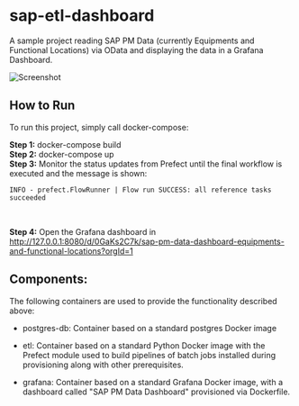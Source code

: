 # sap-etl-dashboard

A sample project reading SAP PM Data (currently Equipments and Functional Locations) via OData and displaying the data in a Grafana Dashboard.

![Screenshot](https://user-images.githubusercontent.com/89973885/173239962-687ff44c-a79a-4856-8bd5-7351998c724a.png)


## How to Run

To run this project, simply call docker-compose:<br />

**Step 1:** docker-compose build <br />
**Step 2:** docker-compose up <br />
**Step 3:** Monitor the status updates from Prefect until the final workflow is executed and the message is shown:  <br />

```
INFO - prefect.FlowRunner | Flow run SUCCESS: all reference tasks succeeded
```
<br />

**Step 4:** Open the Grafana dashboard in http://127.0.0.1:8080/d/0GaKs2C7k/sap-pm-data-dashboard-equipments-and-functional-locations?orgId=1


## Components:

The following containers are used to provide the functionality described above:

- postgres-db: Container based on a standard postgres Docker image

- etl: Container based on a standard Python Docker image with the Prefect module used to build pipelines of batch jobs installed during provisioning along with other prerequisites.

- grafana: Container based on a standard Grafana Docker image, with a dashboard called "SAP PM Data Dashboard" provisioned via Dockerfile.
